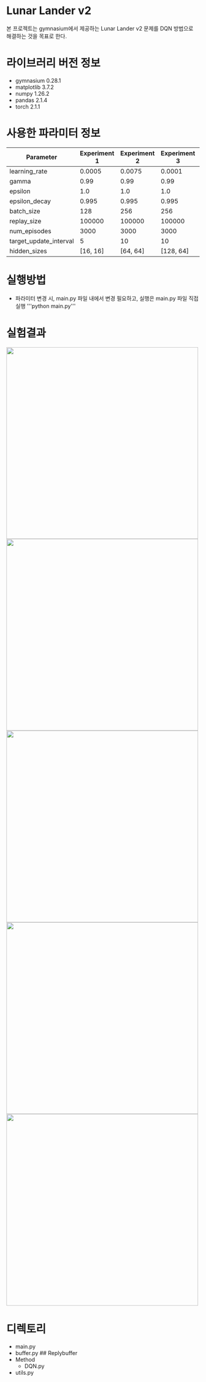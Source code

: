 # Lunar Lander v2
본 프로젝트는 gymnasium에서 제공하는 Lunar Lander v2 문제를 DQN 방법으로 해결하는 것을 목표로 한다.

# 라이브러리 버전 정보
- gymnasium 0.28.1
- matplotlib 3.7.2
- numpy 1.26.2
- pandas 2.1.4
- torch 2.1.1

# 사용한 파라미터 정보
| Parameter               | Experiment 1 | Experiment 2 | Experiment 3 | Experiment 4 | Experiment 5 |
|-------------------------|--------------|--------------|--------------|--------------|--------------|
| learning_rate           | 0.0005       | 0.0075       | 0.0001       | 0.00075      | 0.0005       |
| gamma                   | 0.99         | 0.99         | 0.99         | 0.99         | 0.99         |
| epsilon                 | 1.0          | 1.0          | 1.0          | 1.0          | 1.0          |
| epsilon_decay           | 0.995        | 0.995        | 0.995        | 0.995        | 0.995        |
| batch_size              | 128          | 256          | 256          | 256          | 256          |
| replay_size             | 100000       | 100000       | 100000       | 100000       | 100000       |
| num_episodes            | 3000         | 3000         | 3000         | 3000         | 3000         |
| target_update_interval  | 5            | 10           | 10           | 10           | 10           |
| hidden_sizes            | [16, 16]     | [64, 64]     | [128, 64]    | [16, 16]     | [128, 64]    |




# 실행방법
- 파라미터 변경 시, main.py 파일 내에서 변경 필요하고, 실행은 main.py 파일 직접 실행
'''python main.py'''

# 실험결과
<img src="https://github.com/ideaplugging/RL/assets/119948425/b1721c50-f622-453e-88c2-fe9b8bb47dc7" width="500">
<img src="https://github.com/ideaplugging/RL/assets/119948425/5c278436-2257-4844-8986-374255c60c45" width="500">
<img src="https://github.com/ideaplugging/RL/assets/119948425/895f9cf7-9452-4435-af24-e1412d272d5f" width="500">
<img src="https://github.com/ideaplugging/RL/assets/119948425/8013dd33-f3b0-4cbe-8110-4add8069e994" width="500">
<img src="https://github.com/ideaplugging/RL/assets/119948425/68483f42-2825-426a-aab9-591ab3c35a70" width="500">

# 디렉토리
- main.py<br>
- buffer.py ## Replybuffer<br>
- Method <br>
  - DQN.py<br>
- utils.py<br>





